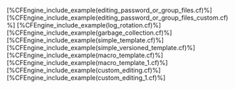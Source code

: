 [%CFEngine_include_example(editing_password_or_group_files.cf)%]
[%CFEngine_include_example(editing_password_or_group_files_custom.cf)%]
[%CFEngine_include_example(log_rotation.cf)%]
[%CFEngine_include_example(garbage_collection.cf)%]
[%CFEngine_include_example(simple_template.cf)%]
[%CFEngine_include_example(simple_versioned_template.cf)%]
[%CFEngine_include_example(macro_template.cf)%]
[%CFEngine_include_example(macro_template_1.cf)%]
[%CFEngine_include_example(custom_editing.cf)%]
[%CFEngine_include_example(custom_editing_1.cf)%]
